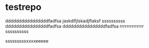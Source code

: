 # testrepo
ddddddddddddddddfadfsa
jaskdlfjlskadjflaksf
ssssssssss
ddddddddddddddddfadfsa
ddddddddddddddddfadfsa
rrrrrrrrrrrrrr
ssssssssss

sssssssssxxxxeeeee
